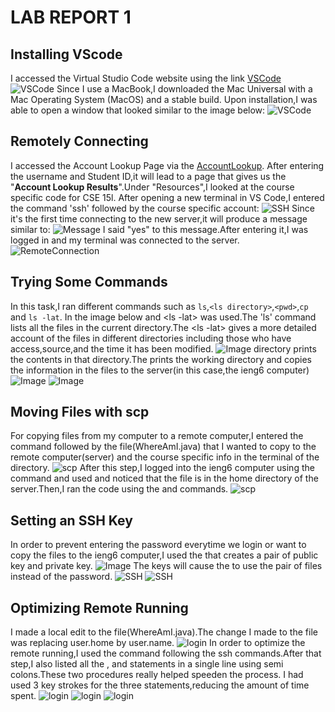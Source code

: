 # LAB REPORT 1
## Installing VScode
I accessed the Virtual Studio Code website using the link [VSCode]( https://code.visualstudio.com/)
![VSCode](VSCode-Download.png)
Since I use a MacBook,I downloaded the Mac Universal with a Mac Operating System (MacOS) and a stable build.
 Upon installation,I was able to open a window that looked similar to the image below:
![VSCode](VSCode-2.png)
## Remotely Connecting
I accessed the Account Lookup Page via the [AccountLookup](https://sdacs.ucsd.edu/~icc/index.php).
After entering the username and Student ID,it will lead to a page that gives us the "**Account Lookup Results**".Under "Resources",I looked at the course specific code for CSE 15l.
After opening a new terminal in VS Code,I entered the command 'ssh' followed by the course specific account:
![SSH](ssh.png)
Since it's the first time connecting to the new server,it will produce a message similar to:
![Message](Message.png)
I said "yes" to this message.After entering it,I was logged in and my terminal was connected to the server.
![RemoteConnection](RemoteConnection.png)

## Trying Some Commands
In this task,I ran different commands such as `ls`,`<ls directory>`,`<pwd>`,`cp` and `ls -lat`.
In the image below <ls> and <ls -lat> was used.The 'ls' command lists all the files in the current directory.The <ls -lat> gives a more detailed account of the files in different directories including those who have access,source,and the time it has been modified.
![Image](abc.png)
<ls> directory prints the contents in that directory.The <pwd> prints the working directory and <cp> copies the information in the files to the server(in this case,the ieng6 computer)
![Image](def.png)
![Image](ghi.png)

## Moving Files with scp
For copying files from my computer to a remote computer,I entered the command <scp> followed by the file(WhereAmI.java) that I wanted to copy to the remote computer(server) and the course specific info in the terminal of the directory.
![scp](MovingFiles-scp.png)
After this step,I logged into the ieng6 computer using the <ssh> command and used <ls> and noticed that the file is in the home directory of the server.Then,I ran the code using the <javac> and <java> commands.
![scp](MovingFiles(nopassword)-scp.png)

## Setting an SSH Key
In order to prevent entering the password everytime we login or want to copy the files to the ieng6 computer,I used the <ssh keygen> that creates a pair of public key and private key.
![Image](RandomART.png)
The keys will cause the <ssh> to use the pair of files instead of the password.
![SSH](ssh-logout.png)
![SSH](SSHkey-nopassword.png)
## Optimizing Remote Running
I made a local edit to the file(WhereAmI.java).The change I made to the file was replacing user.home by user.name.
![login](LocalEdit.png)
In order to optimize the remote running,I used the command <ls> following the ssh commands.After that step,I also listed all the <cp>,<javac> and <java> statements in a single line using semi colons.These two procedures really helped speeden the process.
I had used 3 key strokes for the three statements,reducing the amount of time spent.
![login](task7.png)
![login](code2.png)
![login](FinalOutput.png)
